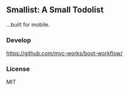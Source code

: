 
Smallist: A Small Todolist
----

...built for mobile.

### Develop

https://github.com/mvc-works/boot-workflow/

### License

MIT
